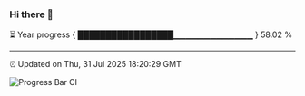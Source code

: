 ### Hi there 👋

⏳ Year progress { █████████████████▁▁▁▁▁▁▁▁▁▁▁▁▁ } 58.02 %

---

⏰ Updated on Thu, 31 Jul 2025 18:20:29 GMT

![Progress Bar CI](https://github.com/code-lakshay/GitHub-Actions-Demo/workflows/Progress%20Bar%20CI/badge.svg)

